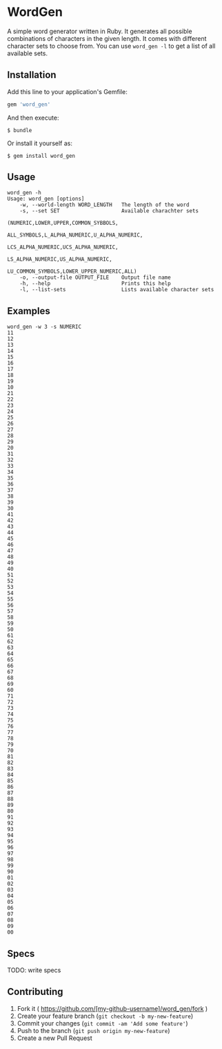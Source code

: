 # WordGen

A simple word generator written in Ruby. It generates all possible combinations
of characters in the given length. It comes with different character sets to choose from.
You can use `word_gen -l` to get a list of all available sets.

## Installation

Add this line to your application's Gemfile:

```ruby
gem 'word_gen'
```

And then execute:

    $ bundle

Or install it yourself as:

    $ gem install word_gen

## Usage

```
word_gen -h
Usage: word_gen [options]
    -w, --world-length WORD_LENGTH   The length of the word
    -s, --set SET                    Available charachter sets
                                      (NUMERIC,LOWER,UPPER,COMMON_SYBBOLS,
                                      ALL_SYMBOLS,L_ALPHA_NUMERIC,U_ALPHA_NUMERIC,
                                      LCS_ALPHA_NUMERIC,UCS_ALPHA_NUMERIC,
                                      LS_ALPHA_NUMERIC,US_ALPHA_NUMERIC,
                                      LU_COMMON_SYMBOLS,LOWER_UPPER_NUMERIC,ALL)
    -o, --output-file OUTPUT_FILE    Output file name
    -h, --help                       Prints this help
    -l, --list-sets                  Lists available character sets
```

## Examples

```
word_gen -w 3 -s NUMERIC
11
12
13
14
15
16
17
18
19
10
21
22
23
24
25
26
27
28
29
20
31
32
33
34
35
36
37
38
39
30
41
42
43
44
45
46
47
48
49
40
51
52
53
54
55
56
57
58
59
50
61
62
63
64
65
66
67
68
69
60
71
72
73
74
75
76
77
78
79
70
81
82
83
84
85
86
87
88
89
80
91
92
93
94
95
96
97
98
99
90
01
02
03
04
05
06
07
08
09
00
```

## Specs

TODO: write specs


## Contributing

1. Fork it ( https://github.com/[my-github-username]/word_gen/fork )
2. Create your feature branch (`git checkout -b my-new-feature`)
3. Commit your changes (`git commit -am 'Add some feature'`)
4. Push to the branch (`git push origin my-new-feature`)
5. Create a new Pull Request
